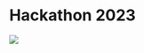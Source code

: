 # Hackathon 2023


<img src="https://www.oceanet-technology.com/wp-content/uploads/2022/08/24/aws-logo-rgb.jpg" />
